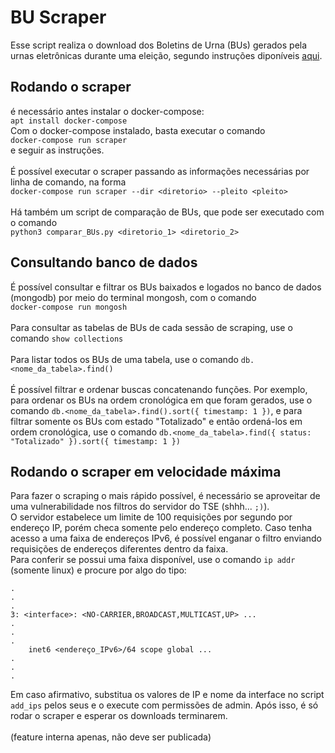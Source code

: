 # BU Scraper

Esse script realiza o download dos Boletins de Urna (BUs) gerados pela urnas eletrônicas durante uma eleição, segundo instruções diponíveis [aqui](https://www.tse.jus.br/eleicoes/informacoes-tecnicas-sobre-a-divulgacao-de-resultados).

## Rodando o scraper
é necessário antes instalar o docker-compose:\
`apt install docker-compose`\
Com o docker-compose instalado, basta executar o comando\
`docker-compose run scraper`\
e seguir as instruções.\
\
É possível executar o scraper passando as informações necessárias por linha de comando, na forma\
`docker-compose run scraper --dir <diretorio> --pleito <pleito>`\
\
Há também um script de comparação de BUs, que pode ser executado com o comando\
`python3 comparar_BUs.py <diretorio_1> <diretorio_2>`


## Consultando banco de dados
É possível consultar e filtrar os BUs baixados e logados no banco de dados (mongodb) por meio do terminal mongosh, com o comando\
`docker-compose run mongosh`\
\
Para consultar as tabelas de BUs de cada sessão de scraping, use o comando `show collections`\
\
Para listar todos os BUs de uma tabela, use o comando `db.<nome_da_tabela>.find()`\
\
É possível filtrar e ordenar buscas concatenando funções. Por exemplo, para ordenar os BUs na ordem cronológica em que foram gerados, use o comando `db.<nome_da_tabela>.find().sort({ timestamp: 1 })`, e para filtrar somente os BUs com estado "Totalizado" e então ordená-los em ordem cronológica, use o comando `db.<nome_da_tabela>.find({ status: "Totalizado" }).sort({ timestamp: 1 })`


## Rodando o scraper em velocidade máxima
Para fazer o scraping o mais rápido possível, é necessário se aproveitar de uma vulnerabilidade nos filtros do servidor do TSE (shhh... `;)`).\
O servidor estabelece um limite de 100 requisições por segundo por endereço IP, porém checa somente pelo endereço completo. Caso tenha acesso a uma faixa de endereços IPv6, é possível
enganar o filtro enviando requisições de endereços diferentes dentro da faixa.\
Para conferir se possui uma faixa disponível, use o comando `ip addr` (somente linux) e procure por algo do tipo:
```
.
.
.
3: <interface>: <NO-CARRIER,BROADCAST,MULTICAST,UP> ...
.
.
.
    inet6 <endereço_IPv6>/64 scope global ...
.
.
.
```
Em caso afirmativo, substitua os valores de IP e nome da interface no script `add_ips` pelos seus e o execute com permissões de admin. Após isso, é só rodar o scraper e esperar os downloads terminarem.\
\
(feature interna apenas, não deve ser publicada)
